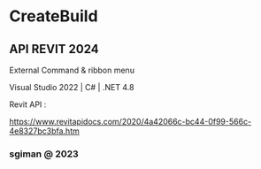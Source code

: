 # CreateBuild

## ﻿API REVIT 2024
  
External Command  & ribbon menu

Visual Studio 2022 | C# | .NET 4.8
 
Revit API : 

https://www.revitapidocs.com/2020/4a42066c-bc44-0f99-566c-4e8327bc3bfa.htm

 
### sgiman @ 2023 
